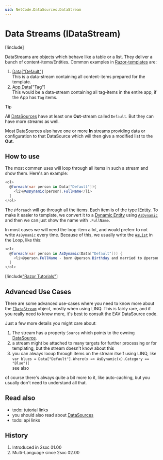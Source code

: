```yaml
---
uid: NetCode.DataSources.DataStream
---
```


# Data Streams (IDataStream)

[!include[](~/basics/stack/_shared-float-summary.md)]
<style>.context-box-summary .datasource { visibility: visible; } </style>

DataStreams are objects which behave like a table or a list. They deliver a bunch of content-items/Entities. 
Common examples in [Razor-templates](xref:NetCode.Razor.Component) are:

1. [Data["Default"]](xref:NetCode.DynamicCode.Data)  
    This is a data-stream containing all content-items prepared for the template.
2. [App.Data["Tag"]](xref:NetCode.DynamicCode.Objects.App.Data)  
    This would be a data-stream containing all tag-items in the entire app, if the App has `Tag` items.

> [!TIP]
> All [DataSources](xref:NetCode.DataSources.DataSource) have at least one **Out**-stream called `Default`. But they can have more streams as well. 
> 
> Most DataSources also have one or more **In** streams providing data or configuration to that DataSource which will then give a modified list to the **Out**.

## How to use

The most commen uses will loop through all items in such a stream and show them. Here's an example: 

```cs
<ol>
  @foreach(var person in Data["Default"]){
    <li>@AsDynamic(person).FullName</li>
  }
</ol>
```
The `@foreach` will go through all the items. Each item is of the type [IEntity](xref:NetCode.DynamicData.Entity). To make it easier to template, we convert it to a [Dynamic Entity](xref:NetCode.DynamicData.DynamicEntity) using [`AsDynamic`](xref:NetCode.DynamicCode.AsDynamic) and then we can just show the name with `.FullName`. 

In most cases we will need the loop-item a lot, and would preferr to not write `AsDynamic` every time. Because of this, we usually write the [`AsList`](xref:NetCode.DynamicCode.AsList) in the Loop, like this:

```cs
<ol>
  @foreach(var person in AsDynamic(Data["Default"])) {
    <li>@person.FullName - born @person.Birthday and married to @person.SpouseName</li>
  }
</ol>
```

[!include["Razor Tutorials"](~/shared/tutorials/razor.md)]

## Advanced Use Cases

There are some advanced use-cases where you need to know more about the [`IDataStream`](xref:ToSic.Eav.DataSources.IDataStream) object, mostly when using LINQ. This is fairly rare, and if you really need to know more, it's best to consult the EAV DataSource code. 

Just a few more details you might care about:

1. The stream has a property `Source` which points to the owning [DataSource](xref:NetCode.DataSources.DataSource). 
1. a stream might be attached to many targets for further processing or for templating, but the stream doesn't know about this
1. you can always looup through items on the stream itself using LINQ, like  
    `var blues = Data["Default"].Where(x => AsDynamic(x).Category == "Blue"))`  
    see also [](xref:NetCode.Data.Index)

of course there's always quite a bit more to it, like auto-caching, but you usually don't need to understand all that.  

## Read also

* todo: tutorial links
* you should also read about [DataSources](xref:NetCode.DataSources.DataSource)
* todo: api links

## History

1. Introduced in 2sxc 01.00
2. Multi-Language since 2sxc 02.00

